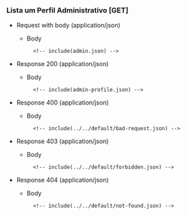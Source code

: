 ### Lista um Perfil Administrativo [GET]

+ Request with body (application/json)

    + Body

            <!-- include(admin.json) -->

+ Response 200 (application/json)

    + Body

            <!-- include(admin-profile.json) -->

+ Response 400 (application/json)

    + Body

            <!-- include(../../default/bad-request.json) -->

+ Response 403 (application/json)

    + Body

            <!-- include(../../default/forbidden.json) -->

+ Response 404 (application/json)

    + Body

            <!-- include(../../default/not-found.json) -->
